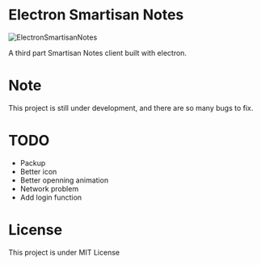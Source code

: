 # Electron Smartisan Notes

![ElectronSmartisanNotes](https://raw.githubusercontent.com/HawkinsZhao/ElectronSmartisanNotes/master/scrrenshots/img1.pn://raw.githubusercontent.com/HawkinsZhao/ElectronSmartisanNotes/master/scrrenshots/img1.png)

A third part Smartisan Notes client built with electron.

# Note
This project is still under development, and there are so many bugs to fix.

# TODO
* Packup
* Better icon
* Better openning animation
* Network problem
* Add login function

# License
This project is under MIT License
